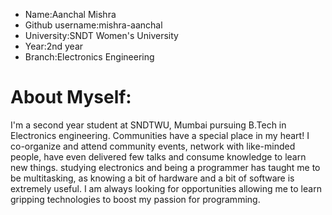 * Name:Aanchal Mishra
* Github username:mishra-aanchal
* University:SNDT Women's University
* Year:2nd year
* Branch:Electronics Engineering

# About Myself:
  I'm a second year student at SNDTWU, Mumbai pursuing B.Tech in Electronics engineering. Communities have a special place in my heart! I co-organize and attend community events, network with like-minded people, have even delivered few talks and consume knowledge to learn new things.
studying electronics and being a programmer has taught me to be multitasking, as knowing a bit of hardware and a bit of software is extremely useful.
I am always looking for opportunities allowing me to learn gripping technologies to boost my passion for programming.

